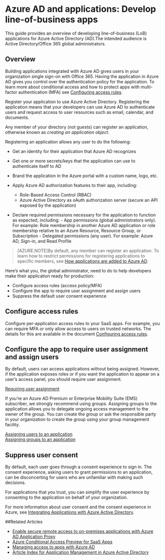 <properties
	pageTitle="Azure AD and Applications: Guiding Developers | Microsoft Azure"
	description="Written for the IT Pro, this article provides guidelines for integrating Azure applications with Active Directory."
	services="active-directory"
	documentationCenter=""
	authors="kgremban"
	manager="femila"
	editor=""/>

<tags
	ms.service="active-directory"
	ms.workload="identity"
	ms.tgt_pltfrm="na"
	ms.devlang="na"
	ms.topic="article"
	ms.date="08/03/2016"
	ms.author="kgremban"/>

# Azure AD and applications: Develop line-of-business apps

This guide provides an overview of developing line-of-business (LoB) applications for Azure Active Directory (AD).The intended audience is Active Directory/Office 365 global administrators.

## Overview

Building applications integrated with Azure AD gives users in your organization single sign-on with Office 365. Having the application in Azure AD gives you control over the authentication policy for the application. To learn more about conditional access and how to protect apps with multi-factor authentication (MFA) see [Configuring access rules](active-directory-conditional-access-azuread-connected-apps.md).

Register your application to use Azure Active Directory. Registering the application means that your developers can use Azure AD to authenticate users and request access to user resources such as email, calendar, and documents.

Any member of your directory (not guests) can register an application, otherwise known as *creating an application object*.

Registering an application allows any user to do the following:

- Get an identity for their application that Azure AD recognizes
- Get one or more secrets/keys that the application can use to authenticate itself to AD
- Brand the application in the Azure portal with a custom name, logo, etc.
- Apply Azure AD authorization features to their app, including:
  - Role-Based Access Control (RBAC)
  - Azure Active Directory as oAuth authorization server (secure an API exposed by the application)

- Declare required permissions necessary for the application to function as expected, including:
	  - App permissions (global administrators only). For example: Role membership in another Azure AD application or role membership relative to an Azure Resource, Resource Group, or Subscription
	  - Delegated permissions (any user). For example: Azure AD, Sign-in, and Read Profile


> [AZURE.NOTE]By default, any member can register an application. To learn how to restrict permissions for registering applications to specific members, see [How applications are added to Azure AD](active-directory-how-applications-are-added.md#who-has-permission-to-add-applications-to-my-azure-ad-instance).

Here’s what you, the global administrator, need to do to help developers make their application ready for production:

- Configure access rules (access policy/MFA)
- Configure the app to require user assignment and assign users
- Suppress the default user consent experience

## Configure access rules

Configure per-application access rules to your SaaS apps. For example, you can require MFA or only allow access to users on trusted networks. The details for this are available in the document [Configuring access rules](active-directory-conditional-access-azuread-connected-apps.md).

## Configure the app to require user assignment and assign users

By default, users can access applications without being assigned. However, if the application exposes roles or if you want the application to appear on a user’s access panel, you should require user assignment.

[Requiring user assignment](active-directory-applications-guiding-developers-requiring-user-assignment.md)

If you’re an Azure AD Premium or Enterprise Mobility Suite (EMS) subscriber, we strongly recommend using groups. Assigning groups to the application allows you to delegate ongoing access management to the owner of the group. You can create the group or ask the responsible party in your organization to create the group using your group management facility.

[Assigning users to an application](active-directory-applications-guiding-developers-assigning-users.md)  
[Assigning groups to an application](active-directory-applications-guiding-developers-assigning-groups.md)

## Suppress user consent

By default, each user goes through a consent experience to sign in. The consent experience, asking users to grant permissions to an application, can be disconcerting for users who are unfamiliar with making such decisions.

For applications that you trust, you can simplify the user experience by consenting to the application on behalf of your organization.

For more information about user consent and the consent experience in Azure, see [Integrating Applications with Azure Active Directory](active-directory-integrating-applications.md).

##Related Articles

- [Enable secure remote access to on-premises applications with Azure AD Application Proxy](active-directory-application-proxy-get-started.md)
- [Azure Conditional Access Preview for SaaS Apps](active-directory-conditional-access-azuread-connected-apps.md)
- [Managing access to apps with Azure AD](active-directory-managing-access-to-apps.md)
- [Article Index for Application Management in Azure Active Directory](active-directory-apps-index.md)
